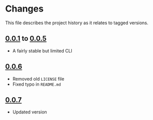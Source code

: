 # Changes
This file describes the project history as it relates to tagged versions.

## [0.0.1](.) to [0.0.5](.)
- A fairly stable but limited CLI

## [0.0.6](.)
- Removed old `LICENSE` file
- Fixed typo in `README.md`

## [0.0.7](.)
- Updated version
